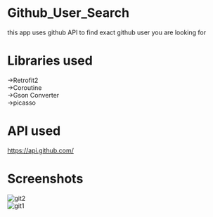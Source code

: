 # Github_User_Search
this app uses github API to find exact github user you are looking for

# Libraries used
->Retrofit2
<br>
->Coroutine
<br>
->Gson Converter
<br>
->picasso
<br>

# API used
https://api.github.com/

# Screenshots
![git2](https://user-images.githubusercontent.com/48099786/120346869-6588e080-c319-11eb-96dc-0640d730a56c.jpeg)
<br>
![git1](https://user-images.githubusercontent.com/48099786/120347271-c2849680-c319-11eb-8d97-15ac7be7d879.jpeg)

